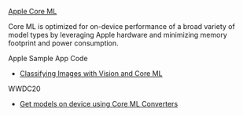 [Apple Core ML](https://developer.apple.com/machine-learning/core-ml/)

Core ML is optimized for on-device performance of a broad variety of model 
types by leveraging Apple hardware and minimizing memory footprint and power consumption.

Apple Sample App Code

* [Classifying Images with Vision and Core ML](https://developer.apple.com/documentation/vision/classifying_images_with_vision_and_core_ml)

WWDC20

* [Get models on device using Core ML Converters](https://developer.apple.com/videos/play/wwdc2020/10153/)
